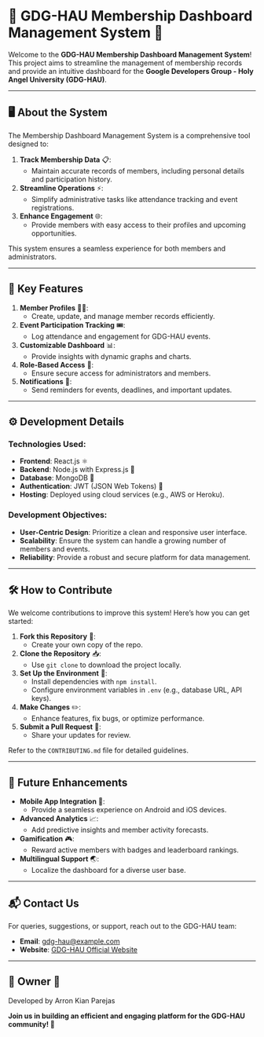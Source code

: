 # 🌟 GDG-HAU Membership Dashboard Management System 🌟

Welcome to the **GDG-HAU Membership Dashboard Management System**! This project aims to streamline the management of membership records and provide an intuitive dashboard for the **Google Developers Group - Holy Angel University (GDG-HAU)**.

---

## 🖥️ About the System
The Membership Dashboard Management System is a comprehensive tool designed to:

1. **Track Membership Data** 📋:
   - Maintain accurate records of members, including personal details and participation history.
2. **Streamline Operations** ⚡:
   - Simplify administrative tasks like attendance tracking and event registrations.
3. **Enhance Engagement** 🌐:
   - Provide members with easy access to their profiles and upcoming opportunities.

This system ensures a seamless experience for both members and administrators.

---

## 🎯 Key Features

1. **Member Profiles** 🧑‍💻:
   - Create, update, and manage member records efficiently.
2. **Event Participation Tracking** 🎟️:
   - Log attendance and engagement for GDG-HAU events.
3. **Customizable Dashboard** 📊:
   - Provide insights with dynamic graphs and charts.
4. **Role-Based Access** 🔐:
   - Ensure secure access for administrators and members.
5. **Notifications** 🔔:
   - Send reminders for events, deadlines, and important updates.

---

## ⚙️ Development Details

### Technologies Used:
- **Frontend**: React.js ⚛️
- **Backend**: Node.js with Express.js 🚀
- **Database**: MongoDB 🍃
- **Authentication**: JWT (JSON Web Tokens) 🔑
- **Hosting**: Deployed using cloud services (e.g., AWS or Heroku).

### Development Objectives:
- **User-Centric Design**: Prioritize a clean and responsive user interface.
- **Scalability**: Ensure the system can handle a growing number of members and events.
- **Reliability**: Provide a robust and secure platform for data management.

---

## 🛠️ How to Contribute

We welcome contributions to improve this system! Here’s how you can get started:

1. **Fork this Repository** 🍴:
   - Create your own copy of the repo.
2. **Clone the Repository** 📥:
   - Use `git clone` to download the project locally.
3. **Set Up the Environment** 🔧:
   - Install dependencies with `npm install`.
   - Configure environment variables in `.env` (e.g., database URL, API keys).
4. **Make Changes** ✏️:
   - Enhance features, fix bugs, or optimize performance.
5. **Submit a Pull Request** 🔀:
   - Share your updates for review.

Refer to the `CONTRIBUTING.md` file for detailed guidelines.

---

## 🚀 Future Enhancements

- **Mobile App Integration** 📱:
   - Provide a seamless experience on Android and iOS devices.
- **Advanced Analytics** 📈:
   - Add predictive insights and member activity forecasts.
- **Gamification** 🎮:
   - Reward active members with badges and leaderboard rankings.
- **Multilingual Support** 🌏:
   - Localize the dashboard for a diverse user base.

---

## 📬 Contact Us

For queries, suggestions, or support, reach out to the GDG-HAU team:
- **Email**: [gdg-hau@example.com](mailto:gdg-hau@example.com)
- **Website**: [GDG-HAU Official Website](https://gdsc-hau.pages.dev/)

---

## 👑 Owner 🤝

Developed by Arron Kian Parejas

**Join us in building an efficient and engaging platform for the GDG-HAU community! 🚀**

